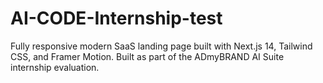 # AI-CODE-Internship-test
Fully responsive modern SaaS landing page built with Next.js 14, Tailwind CSS, and Framer Motion. Built as part of the ADmyBRAND AI Suite internship evaluation.
